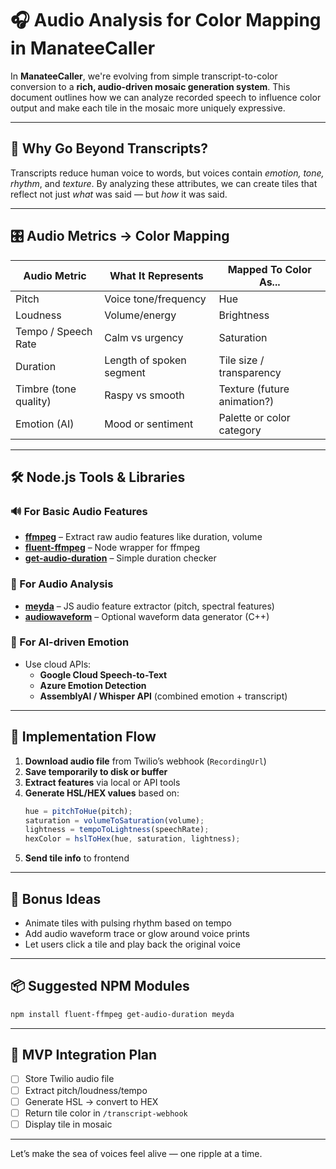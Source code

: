 # 🎧 Audio Analysis for Color Mapping in ManateeCaller

In **ManateeCaller**, we're evolving from simple transcript-to-color conversion to a **rich, audio-driven mosaic generation system**. This document outlines how we can analyze recorded speech to influence color output and make each tile in the mosaic more uniquely expressive.

---

## 🧠 Why Go Beyond Transcripts?

Transcripts reduce human voice to words, but voices contain *emotion, tone, rhythm*, and *texture*. By analyzing these attributes, we can create tiles that reflect not just *what* was said — but *how* it was said.

---

## 🎛️ Audio Metrics → Color Mapping

| Audio Metric         | What It Represents          | Mapped To Color As...       |
|----------------------|-----------------------------|-----------------------------|
| Pitch                | Voice tone/frequency        | Hue                         |
| Loudness             | Volume/energy               | Brightness                  |
| Tempo / Speech Rate  | Calm vs urgency             | Saturation                  |
| Duration             | Length of spoken segment    | Tile size / transparency    |
| Timbre (tone quality)| Raspy vs smooth             | Texture (future animation?) |
| Emotion (AI)         | Mood or sentiment           | Palette or color category   |

---

## 🛠️ Node.js Tools & Libraries

### 🔊 For Basic Audio Features

- **[ffmpeg](https://ffmpeg.org/)** – Extract raw audio features like duration, volume
- **[fluent-ffmpeg](https://github.com/fluent-ffmpeg/node-fluent-ffmpeg)** – Node wrapper for ffmpeg
- **[get-audio-duration](https://www.npmjs.com/package/get-audio-duration)** – Simple duration checker

### 🎵 For Audio Analysis

- **[meyda](https://github.com/meyda/meyda)** – JS audio feature extractor (pitch, spectral features)
- **[audiowaveform](https://github.com/bbc/audiowaveform)** – Optional waveform data generator (C++)

### 🧠 For AI-driven Emotion

- Use cloud APIs:
  - **Google Cloud Speech-to-Text**
  - **Azure Emotion Detection**
  - **AssemblyAI / Whisper API** (combined emotion + transcript)

---

## 🧪 Implementation Flow

1. **Download audio file** from Twilio’s webhook (`RecordingUrl`)
2. **Save temporarily to disk or buffer**
3. **Extract features** via local or API tools
4. **Generate HSL/HEX values** based on:
   ```js
   hue = pitchToHue(pitch);
   saturation = volumeToSaturation(volume);
   lightness = tempoToLightness(speechRate);
   hexColor = hslToHex(hue, saturation, lightness);
   ```
5. **Send tile info** to frontend

---

## 🐚 Bonus Ideas

- Animate tiles with pulsing rhythm based on tempo
- Add audio waveform trace or glow around voice prints
- Let users click a tile and play back the original voice

---

## 📦 Suggested NPM Modules

```bash
npm install fluent-ffmpeg get-audio-duration meyda
```

---

## 🧪 MVP Integration Plan

- [ ] Store Twilio audio file
- [ ] Extract pitch/loudness/tempo
- [ ] Generate HSL → convert to HEX
- [ ] Return tile color in `/transcript-webhook`
- [ ] Display tile in mosaic

---

Let’s make the sea of voices feel alive — one ripple at a time.
